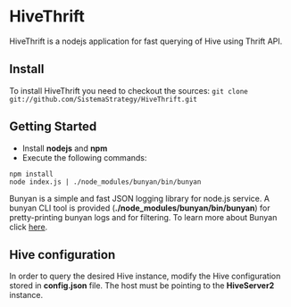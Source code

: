 # HiveThrift

HiveThrift is a nodejs application for fast querying of Hive using Thrift API. 

## Install
To install HiveThrift you need to checkout the sources: `git clone git://github.com/SistemaStrategy/HiveThrift.git`

## Getting Started
* Install **nodejs** and **npm**
* Execute the following commands:

```
npm install
node index.js | ./node_modules/bunyan/bin/bunyan

```
Bunyan is a simple and fast JSON logging library for node.js service. A bunyan CLI tool is provided (**./node_modules/bunyan/bin/bunyan**) for pretty-printing bunyan logs and for filtering.
To learn more about Bunyan click [here](https://github.com/trentm/node-bunyan).

## Hive configuration
In order to query the desired Hive instance, modify the Hive configuration stored in **config.json** file. The host must be pointing to the **HiveServer2** instance.
